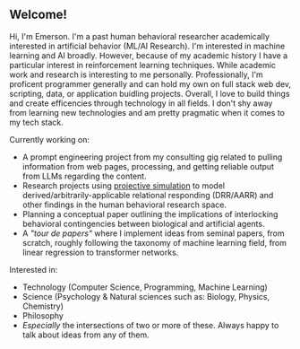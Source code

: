 <h2>Welcome!</h2>

<p>Hi, I'm Emerson. I'm a past human behavioral researcher academically interested in artificial behavior (ML/AI Research). 
I'm interested in machine learning and AI broadly. However, because of my academic history I have a particular interest in reinforcement learning techniques. While academic work and research is interesting to me personally. Professionally, I'm proficent programmer generally and can hold my own on full stack web dev, scripting, data, or application buidling projects. Overall, I love to build things and create efficencies through technology in all fields. I don't shy away from learning new technologies and am pretty pragmatic when it comes to my tech stack.</p>

Currently working on:
- A prompt engineering project from my consulting gig related to pulling information from web pages, processing, and getting reliable output from LLMs regarding the content.
- Research projects using <a href="https://github.com/emersonlebleu/PS_Model">projective simulation</a> to model derived/arbitrarily-applicable relational responding (DRR/AARR) and other findings in the human behavioral research space.
- Planning a conceptual paper outlining the implications of interlocking behavioral contingencies between biological and
artificial agents.
- A <i>"tour de papers"</i> where I implement ideas from seminal papers, from scratch, roughly following the taxonomy of machine learning field, from linear regression to transformer networks.

Interested in:
- Technology (Computer Science, Programming, Machine Learning)
- Science (Psychology & Natural sciences such as: Biology, Physics, Chemistry)
- Philosophy
- <i>Especially</i> the intersections of two or more of these. Always happy to talk about ideas from any of them.

